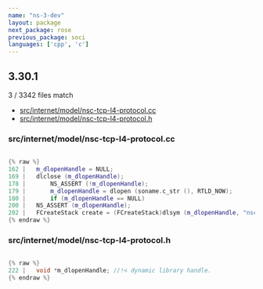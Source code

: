 ```yaml
---
name: "ns-3-dev"
layout: package
next_package: rose
previous_package: soci
languages: ['cpp', 'c']
---
```

## 3.30.1
3 / 3342 files match

 - [src/internet/model/nsc-tcp-l4-protocol.cc](#srcinternetmodelnsc-tcp-l4-protocolcc)
 - [src/internet/model/nsc-tcp-l4-protocol.h](#srcinternetmodelnsc-tcp-l4-protocolh)

### src/internet/model/nsc-tcp-l4-protocol.cc

```cpp

{% raw %}
162 |   m_dlopenHandle = NULL;
169 |   dlclose (m_dlopenHandle);
178 |       NS_ASSERT (!m_dlopenHandle);
179 |       m_dlopenHandle = dlopen (soname.c_str (), RTLD_NOW);
180 |       if (m_dlopenHandle == NULL)
200 |   NS_ASSERT (m_dlopenHandle);
202 |   FCreateStack create = (FCreateStack)dlsym (m_dlopenHandle, "nsc_create_stack");
{% endraw %}

```
### src/internet/model/nsc-tcp-l4-protocol.h

```c

{% raw %}
222 |   void *m_dlopenHandle; //!< dynamic library handle.
{% endraw %}

```